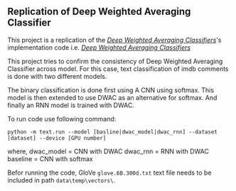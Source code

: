 ## Replication of Deep Weighted Averaging Classifier

This project is a replication of the [*Deep Weighted Averaging Classifiers*](https://arxiv.org/abs/1811.02579)'s implementation code i.e. [*Deep Weighted Averaging Classifiers*](https://github.com/dallascard/DWAC)

This project tries to confirm the consistency of Deep Weighted Averaging Classifier across model. For this case, text classification of imdb comments is done with two different models.

The binary classification is done first using A CNN using softmax. This model is then extended to use DWAC as an alternative for softmax. And finally an RNN model is trained with DWAC.

To run code use following command:

 `python -m text.run --model [basline|dwac_model|dwac_rnn] --dataset [dataset] --device [GPU number]`
 
 where,
 dwac_model = CNN with DWAC
 dwac_rnn = RNN with DWAC
 baseline = CNN with softmax
 
 Befor running the code, GloVe `glove.6B.300d.txt` text file needs to be included in path `data\temp\vectors\`.
